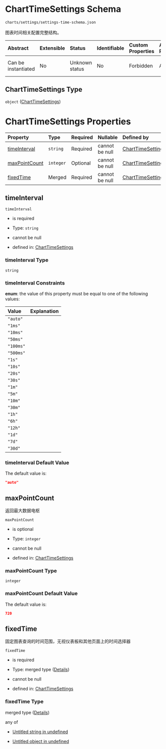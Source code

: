 # ChartTimeSettings Schema

```txt
charts/settings/settings-time-schema.json
```

图表时间相关配置完整结构。

| Abstract            | Extensible | Status         | Identifiable | Custom Properties | Additional Properties | Access Restrictions | Defined In                                                                                           |
| :------------------ | :--------- | :------------- | :----------- | :---------------- | :-------------------- | :------------------ | :--------------------------------------------------------------------------------------------------- |
| Can be instantiated | No         | Unknown status | No           | Forbidden         | Allowed               | none                | [settings-time-schema.json](../out/charts/settings/settings-time-schema.json "open original schema") |

## ChartTimeSettings Type

`object` ([ChartTimeSettings](settings-time-schema.md))

# ChartTimeSettings Properties

| Property                        | Type      | Required | Nullable       | Defined by                                                                                                                                  |
| :------------------------------ | :-------- | :------- | :------------- | :------------------------------------------------------------------------------------------------------------------------------------------ |
| [timeInterval](#timeinterval)   | `string`  | Required | cannot be null | [ChartTimeSettings](settings-time-schema-properties-timeinterval.md "charts/settings/settings-time-schema.json#/properties/timeInterval")   |
| [maxPointCount](#maxpointcount) | `integer` | Optional | cannot be null | [ChartTimeSettings](settings-time-schema-properties-maxpointcount.md "charts/settings/settings-time-schema.json#/properties/maxPointCount") |
| [fixedTime](#fixedtime)         | Merged    | Required | cannot be null | [ChartTimeSettings](settings-fixed-time-schema.md "charts/settings/settings-fixed-time-schema.json#/properties/fixedTime")                  |

## timeInterval



`timeInterval`

* is required

* Type: `string`

* cannot be null

* defined in: [ChartTimeSettings](settings-time-schema-properties-timeinterval.md "charts/settings/settings-time-schema.json#/properties/timeInterval")

### timeInterval Type

`string`

### timeInterval Constraints

**enum**: the value of this property must be equal to one of the following values:

| Value     | Explanation |
| :-------- | :---------- |
| `"auto"`  |             |
| `"1ms"`   |             |
| `"10ms"`  |             |
| `"50ms"`  |             |
| `"100ms"` |             |
| `"500ms"` |             |
| `"1s"`    |             |
| `"10s"`   |             |
| `"20s"`   |             |
| `"30s"`   |             |
| `"1m"`    |             |
| `"5m"`    |             |
| `"10m"`   |             |
| `"30m"`   |             |
| `"1h"`    |             |
| `"6h"`    |             |
| `"12h"`   |             |
| `"1d"`    |             |
| `"7d"`    |             |
| `"30d"`   |             |

### timeInterval Default Value

The default value is:

```json
"auto"
```

## maxPointCount

返回最大数据电枢

`maxPointCount`

* is optional

* Type: `integer`

* cannot be null

* defined in: [ChartTimeSettings](settings-time-schema-properties-maxpointcount.md "charts/settings/settings-time-schema.json#/properties/maxPointCount")

### maxPointCount Type

`integer`

### maxPointCount Default Value

The default value is:

```json
720
```

## fixedTime

固定图表查询的时间范围，无视仪表板和其他页面上的时间选择器

`fixedTime`

* is required

* Type: merged type ([Details](settings-fixed-time-schema.md))

* cannot be null

* defined in: [ChartTimeSettings](settings-fixed-time-schema.md "charts/settings/settings-fixed-time-schema.json#/properties/fixedTime")

### fixedTime Type

merged type ([Details](settings-fixed-time-schema.md))

any of

* [Untitled string in undefined](settings-fixed-time-schema-anyof-0.md "check type definition")

* [Untitled object in undefined](settings-fixed-time-schema-anyof-1.md "check type definition")
